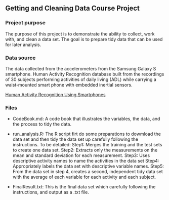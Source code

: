 ## Getting and Cleaning Data Course Project

### Project purpose
The purpose of this project is to demonstrate the ability to collect, work with, and clean a data set. The goal is to prepare tidy data that can be used for later analysis. 


### Data source

The data collected from the accelerometers from the Samsung Galaxy S smartphone. Human Activity Recognition database built from the recordings of 30 subjects performing activities of daily living (ADL) while carrying a waist-mounted smart phone with embedded inertial sensors.

[Human Activity Recognition Using Smartphones](http://archive.ics.uci.edu/ml/datasets/Human+Activity+Recognition+Using+Smartphones)

### Files
- CodeBook.md: A code book that illustrates the variables, the data, and the process to tidy the data.

- run_analysis.R: The R script firt do some preparations to dowmload the data set and then tidy the data set up carefully following the instructions. To be detailed:
Step1: Merges the training and the test sets to create one data set.
Step2: Extracts only the measurements on the mean and standard deviation for each measurement.
Step3: Uses descriptive activity names to name the activities in the data set
Step4: Appropriately labels the data set with descriptive variable names.
Step5: From the data set in step 4, creates a second, independent tidy data set with the average of each variable for each activity and each subject.

- FinalResult.txt: This is the final data set which carefully following the instructions, and output as a .txt file.